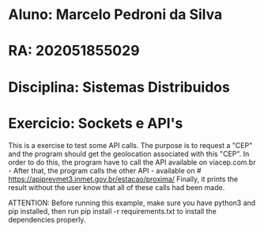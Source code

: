# Aluno: Marcelo Pedroni da Silva
# RA: 202051855029
# Disciplina: Sistemas Distribuidos
# Exercicio: Sockets e API's

This is a exercise to test some API calls.
The purpose is to request a "CEP" and the program should get the geolocation associated with this "CEP".
In order to do this, the program have to call the API available on viacep.com.br - After that, the program calls the other API - available on # https://apiprevmet3.inmet.gov.br/estacao/proxima/<geocode>
Finally, it prints the result without the user know that all of these calls had been made.

ATTENTION:
Before running this example, make sure you have python3 and pip installed, then run pip install -r requirements.txt to install the dependencies properly.
